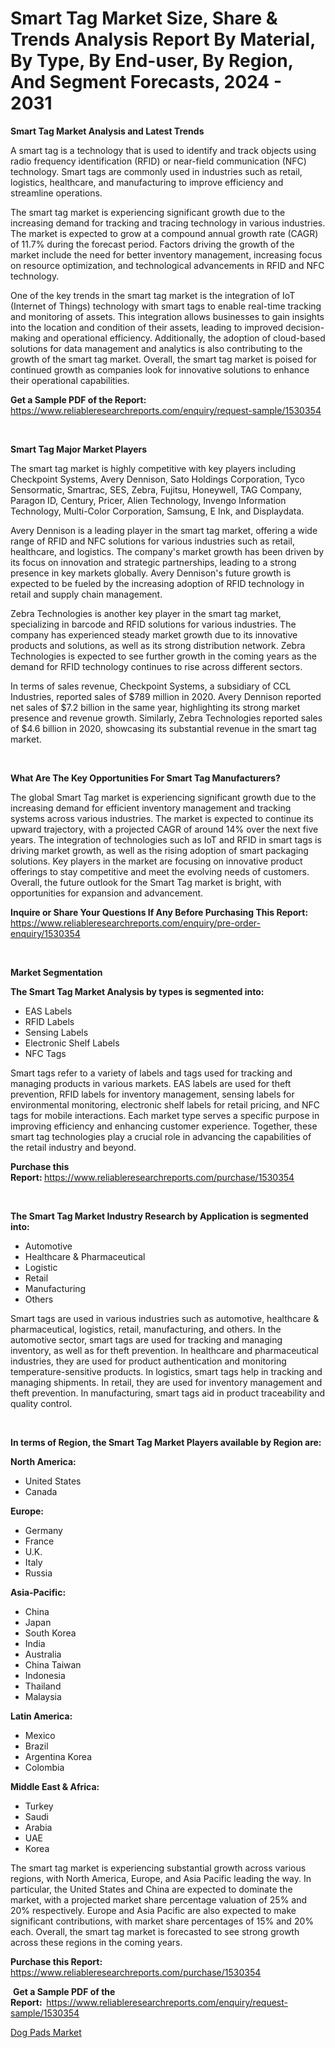 <p><h1>Smart Tag Market Size, Share & Trends Analysis Report By Material, By Type, By End-user, By Region, And Segment Forecasts, 2024 - 2031</h1></p><p><strong>Smart Tag Market Analysis and Latest Trends</strong></p>
<p><p>A smart tag is a technology that is used to identify and track objects using radio frequency identification (RFID) or near-field communication (NFC) technology. Smart tags are commonly used in industries such as retail, logistics, healthcare, and manufacturing to improve efficiency and streamline operations.</p><p>The smart tag market is experiencing significant growth due to the increasing demand for tracking and tracing technology in various industries. The market is expected to grow at a compound annual growth rate (CAGR) of 11.7% during the forecast period. Factors driving the growth of the market include the need for better inventory management, increasing focus on resource optimization, and technological advancements in RFID and NFC technology.</p><p>One of the key trends in the smart tag market is the integration of IoT (Internet of Things) technology with smart tags to enable real-time tracking and monitoring of assets. This integration allows businesses to gain insights into the location and condition of their assets, leading to improved decision-making and operational efficiency. Additionally, the adoption of cloud-based solutions for data management and analytics is also contributing to the growth of the smart tag market. Overall, the smart tag market is poised for continued growth as companies look for innovative solutions to enhance their operational capabilities.</p></p>
<p><strong>Get a Sample PDF of the Report:&nbsp;</strong> <a href="https://www.reliableresearchreports.com/enquiry/request-sample/1530354">https://www.reliableresearchreports.com/enquiry/request-sample/1530354</a></p>
<p>&nbsp;</p>
<p><strong>Smart Tag Major Market Players</strong></p>
<p><p>The smart tag market is highly competitive with key players including Checkpoint Systems, Avery Dennison, Sato Holdings Corporation, Tyco Sensormatic, Smartrac, SES, Zebra, Fujitsu, Honeywell, TAG Company, Paragon ID, Century, Pricer, Alien Technology, Invengo Information Technology, Multi-Color Corporation, Samsung, E Ink, and Displaydata.</p><p>Avery Dennison is a leading player in the smart tag market, offering a wide range of RFID and NFC solutions for various industries such as retail, healthcare, and logistics. The company's market growth has been driven by its focus on innovation and strategic partnerships, leading to a strong presence in key markets globally. Avery Dennison's future growth is expected to be fueled by the increasing adoption of RFID technology in retail and supply chain management.</p><p>Zebra Technologies is another key player in the smart tag market, specializing in barcode and RFID solutions for various industries. The company has experienced steady market growth due to its innovative products and solutions, as well as its strong distribution network. Zebra Technologies is expected to see further growth in the coming years as the demand for RFID technology continues to rise across different sectors.</p><p>In terms of sales revenue, Checkpoint Systems, a subsidiary of CCL Industries, reported sales of $789 million in 2020. Avery Dennison reported net sales of $7.2 billion in the same year, highlighting its strong market presence and revenue growth. Similarly, Zebra Technologies reported sales of $4.6 billion in 2020, showcasing its substantial revenue in the smart tag market.</p></p>
<p>&nbsp;</p>
<p><strong>What Are The Key Opportunities For Smart Tag Manufacturers?</strong></p>
<p><p>The global Smart Tag market is experiencing significant growth due to the increasing demand for efficient inventory management and tracking systems across various industries. The market is expected to continue its upward trajectory, with a projected CAGR of around 14% over the next five years. The integration of technologies such as IoT and RFID in smart tags is driving market growth, as well as the rising adoption of smart packaging solutions. Key players in the market are focusing on innovative product offerings to stay competitive and meet the evolving needs of customers. Overall, the future outlook for the Smart Tag market is bright, with opportunities for expansion and advancement.</p></p>
<p><strong>Inquire or Share Your Questions If Any Before Purchasing This Report:</strong> <a href="https://www.reliableresearchreports.com/enquiry/pre-order-enquiry/1530354">https://www.reliableresearchreports.com/enquiry/pre-order-enquiry/1530354</a></p>
<p>&nbsp;</p>
<p><strong>Market Segmentation</strong></p>
<p><strong>The Smart Tag Market Analysis by types is segmented into:</strong></p>
<p><ul><li>EAS Labels</li><li>RFID Labels</li><li>Sensing Labels</li><li>Electronic Shelf Labels</li><li>NFC Tags</li></ul></p>
<p><p>Smart tags refer to a variety of labels and tags used for tracking and managing products in various markets. EAS labels are used for theft prevention, RFID labels for inventory management, sensing labels for environmental monitoring, electronic shelf labels for retail pricing, and NFC tags for mobile interactions. Each market type serves a specific purpose in improving efficiency and enhancing customer experience. Together, these smart tag technologies play a crucial role in advancing the capabilities of the retail industry and beyond.</p></p>
<p><strong>Purchase this Report:&nbsp;</strong><a href="https://www.reliableresearchreports.com/purchase/1530354">https://www.reliableresearchreports.com/purchase/1530354</a></p>
<p>&nbsp;</p>
<p><strong>The Smart Tag Market Industry Research by Application is segmented into:</strong></p>
<p><ul><li>Automotive</li><li>Healthcare & Pharmaceutical</li><li>Logistic</li><li>Retail</li><li>Manufacturing</li><li>Others</li></ul></p>
<p><p>Smart tags are used in various industries such as automotive, healthcare & pharmaceutical, logistics, retail, manufacturing, and others. In the automotive sector, smart tags are used for tracking and managing inventory, as well as for theft prevention. In healthcare and pharmaceutical industries, they are used for product authentication and monitoring temperature-sensitive products. In logistics, smart tags help in tracking and managing shipments. In retail, they are used for inventory management and theft prevention. In manufacturing, smart tags aid in product traceability and quality control.</p></p>
<p>&nbsp;</p>
<p><strong>In terms of Region, the Smart Tag Market Players available by Region are:</strong></p>
<p>
    <p> <strong> North America: </strong>
        <ul>
            <li>United States</li>
            <li>Canada</li>
        </ul>
        </p> 
    <p> <strong> Europe: </strong>
        <ul>
            <li>Germany</li>
            <li>France</li>
            <li>U.K.</li>
            <li>Italy</li>
            <li>Russia</li>
        </ul>
        </p> 
    <p> <strong> Asia-Pacific: </strong>
        <ul>
            <li>China</li>
            <li>Japan</li>
            <li>South Korea</li>
            <li>India</li>
            <li>Australia</li>
            <li>China Taiwan</li>
            <li>Indonesia</li>
            <li>Thailand</li>
            <li>Malaysia</li>
        </ul>
        </p> 
    <p> <strong> Latin America: </strong>
        <ul>
            <li>Mexico</li>
            <li>Brazil</li>
            <li>Argentina Korea</li>
            <li>Colombia</li>
        </ul>
        </p> 
    <p> <strong> Middle East & Africa: </strong>
        <ul>
            <li>Turkey</li>
            <li>Saudi</li>
            <li>Arabia</li>
            <li>UAE</li>
            <li>Korea</li>
        </ul>
    </p>
    </p>
<p><p>The smart tag market is experiencing substantial growth across various regions, with North America, Europe, and Asia Pacific leading the way. In particular, the United States and China are expected to dominate the market, with a projected market share percentage valuation of 25% and 20% respectively. Europe and Asia Pacific are also expected to make significant contributions, with market share percentages of 15% and 20% each. Overall, the smart tag market is forecasted to see strong growth across these regions in the coming years.</p></p>
<p><strong>Purchase this Report: </strong><a href="https://www.reliableresearchreports.com/purchase/1530354">https://www.reliableresearchreports.com/purchase/1530354</a></p>
<p>&nbsp;<strong>Get a Sample PDF of the Report:&nbsp;&nbsp;</strong><a href="https://www.reliableresearchreports.com/enquiry/request-sample/1530354">https://www.reliableresearchreports.com/enquiry/request-sample/1530354</a></p>
<p><strong></strong></p>
<p><p><a href="https://github.com/nancykennedykellievqfqt2/Market-Research-Report-List-1/blob/main/dog-pads-market.md">Dog Pads Market</a></p></p>